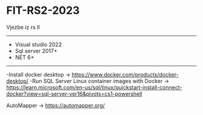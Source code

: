 # FIT-RS2-2023
Vjezbe iz rs II
_____________________________________

* Visual studio 2022
* Sql server 2017+
* NET 6+
_____________________________________

-Install docker desktop -> https://www.docker.com/products/docker-desktop/
-Run SQL Server Linux container images with Docker -> https://learn.microsoft.com/en-us/sql/linux/quickstart-install-connect-docker?view=sql-server-ver16&pivots=cs1-powershell

AutoMapper -> https://automapper.org/
